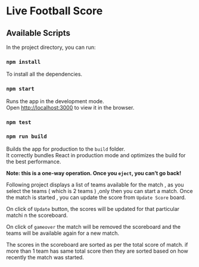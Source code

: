 # Live Football Score

## Available Scripts

In the project directory, you can run:

### `npm install`

To install all the dependencies.

### `npm start`

Runs the app in the development mode.\
Open [http://localhost:3000](http://localhost:3000) to view it in the browser.

### `npm test`

### `npm run build`

Builds the app for production to the `build` folder.\
It correctly bundles React in production mode and optimizes the build for the best performance.

**Note: this is a one-way operation. Once you `eject`, you can’t go back!**

Following project displays a list of teams available for the match , as you select the teams ( which is 2 teams ) ,only then you can start a match. 
Once the match is started , you can update the score from `Update Score` board.

On click of `Update` button, the scores will be updated for that particular matchi n the scoreboard.

On click of `gameover` the match will be removed the scoreboard and the teams will be available again for a new match.

The scores in the scoreboard are sorted as per the total score of match. if more than 1 team has same total score then they are sorted based on how recently the match was started.

